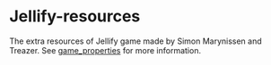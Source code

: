 # Jellify-resources

The extra resources of Jellify game made by Simon Marynissen and Treazer. See [game_properties](game_properties.md) for more information.
